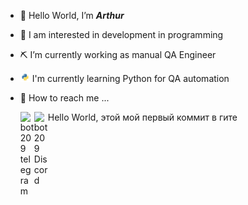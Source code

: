 
- 👋 Hello World, I’m ***Arthur***
- 👀 I am interested in development in programming
- ⛏  I’m currently working as manual QA Engineer
- <code><img height="15" src="https://raw.githubusercontent.com/github/explore/80688e429a7d4ef2fca1e82350fe8e3517d3494d/topics/python/python.png"></code> I'm currently learning Python for QA automation
- 📩 How to reach me ... 

     <a href="https://t.me/bot209">
          <img align="left" alt="bot209 telegram" width="22px" src="https://www.svgrepo.com/show/271142/telegram.svg" />
     </a>
     <a href="https://discordapp.com/users/350327374996570112/">
          <img align="left" alt="bot209 Discord" width="22px" src="https://raw.githubusercontent.com/peterthehan/peterthehan/master/assets/discord.svg" />
     </a>
     
Hello World, этой мой первый коммит в гите
<!---
bot209/bot209 is a ✨ special ✨ repository because its README.md (this file) appears on your GitHub profile.
You can click the Preview link to take a look at your changes.
--->
